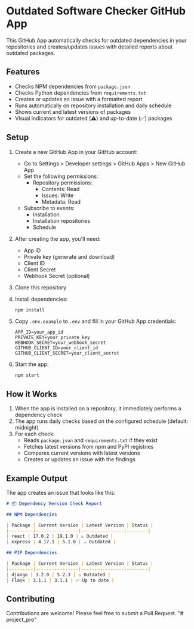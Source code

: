 # Outdated Software Checker GitHub App

This GitHub App automatically checks for outdated dependencies in your repositories and creates/updates issues with detailed reports about outdated packages.

## Features

- Checks NPM dependencies from `package.json`
- Checks Python dependencies from `requirements.txt`
- Creates or updates an issue with a formatted report
- Runs automatically on repository installation and daily schedule
- Shows current and latest versions of packages
- Visual indicators for outdated (⚠️) and up-to-date (✅) packages

## Setup

1. Create a new GitHub App in your GitHub account:
   - Go to Settings > Developer settings > GitHub Apps > New GitHub App
   - Set the following permissions:
     - Repository permissions:
       - Contents: Read
       - Issues: Write
       - Metadata: Read
   - Subscribe to events:
     - Installation
     - Installation repositories
     - Schedule

2. After creating the app, you'll need:
   - App ID
   - Private key (generate and download)
   - Client ID
   - Client Secret
   - Webhook Secret (optional)

3. Clone this repository

4. Install dependencies:
   ```bash
   npm install
   ```

5. Copy `.env.example` to `.env` and fill in your GitHub App credentials:
   ```
   APP_ID=your_app_id
   PRIVATE_KEY=your_private_key
   WEBHOOK_SECRET=your_webhook_secret
   GITHUB_CLIENT_ID=your_client_id
   GITHUB_CLIENT_SECRET=your_client_secret
   ```

6. Start the app:
   ```bash
   npm start
   ```

## How it Works

1. When the app is installed on a repository, it immediately performs a dependency check
2. The app runs daily checks based on the configured schedule (default: midnight)
3. For each check:
   - Reads `package.json` and `requirements.txt` if they exist
   - Fetches latest versions from npm and PyPI registries
   - Compares current versions with latest versions
   - Creates or updates an issue with the findings

## Example Output

The app creates an issue that looks like this:

```markdown
# 📦 Dependency Version Check Report

## NPM Dependencies

| Package | Current Version | Latest Version | Status |
|---------|----------------|----------------|--------|
| react | 17.0.2 | 19.1.0 | ⚠️ Outdated |
| express | 4.17.1 | 5.1.0 | ⚠️ Outdated |

## PIP Dependencies

| Package | Current Version | Latest Version | Status |
|---------|----------------|----------------|--------|
| django | 3.2.0 | 5.2.3 | ⚠️ Outdated |
| Flask | 3.1.1 | 3.1.1 | ✅ Up to date |
```

## Contributing

Contributions are welcome! Please feel free to submit a Pull Request. "# project_pro" 
